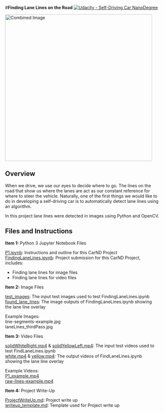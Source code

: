 #**Finding Lane Lines on the Road** 
[![Udacity - Self-Driving Car NanoDegree](https://s3.amazonaws.com/udacity-sdc/github/shield-carnd.svg)](http://www.udacity.com/drive)

<img src="laneLines_thirdPass.jpg" width="480" alt="Combined Image" />

Overview
---

When we drive, we use our eyes to decide where to go.  The lines on the road that show us where the lanes are act as our constant reference for where to steer the vehicle.  Naturally, one of the first things we would like to do in developing a self-driving car is to automatically detect lane lines using an algorithm.  

In this project lane lines were detected in images using Python and OpenCV.  


Files and Instructions
---
**Item 1:** Python 3 Jupyter Notebook Files 

[P1.ipynb](https://github.com/cassiecarr/CarND-LaneLines-P1-1/blob/master/P1.ipynb): Instructions and outline for this CarND Project   
[FindingLaneLines.ipynb](https://github.com/cassiecarr/CarND-LaneLines-P1-1/blob/master/FindingLaneLines.ipynb): Project submission for this CarND Project, includes:  
* Finding lane lines for image files
* Finding lane lines for video files

**Item 2:** Image Files

[test_images](https://github.com/cassiecarr/CarND-LaneLines-P1-1/tree/master/test_images): The input test images used to test FindingLaneLines.ipynb  
[found_lane_lines](https://github.com/cassiecarr/CarND-LaneLines-P1-1/tree/master/test_images/found_lane_lines): The image outputs of FindingLaneLines.ipynb showing the lane line overlay  

Example Images:  
line-segments-example.jpg  
laneLines_thirdPass.jpg  

**Item 3:** Video Files  

[solidWhiteRight.mp4](https://github.com/cassiecarr/CarND-LaneLines-P1-1/blob/master/solidWhiteRight.mp4) & [solidYellowLeft.mp4](https://github.com/cassiecarr/CarND-LaneLines-P1-1/blob/master/solidYellowLeft.mp4): The input test videos used to test FindLaneLines.ipynb  
[white.mp4](https://github.com/cassiecarr/CarND-LaneLines-P1-1/blob/master/white.mp4) & [yellow.mp4](https://github.com/cassiecarr/CarND-LaneLines-P1-1/blob/master/yellow.mp4): The output videos of FindLaneLines.ipynb showing the lane line overlay  

Example Videos:  
[P1_example.mp4](https://github.com/cassiecarr/CarND-LaneLines-P1-1/blob/master/P1_example.mp4)   
[raw-lines-example.mp4](https://github.com/cassiecarr/CarND-LaneLines-P1-1/blob/master/raw-lines-example.mp4)   

**Item 4:** Project Write-Up

[ProjectWriteUp.md](https://github.com/cassiecarr/CarND-LaneLines-P1-1/blob/master/ProjectWriteUp.md): Project write up  
[writeup_template.md](https://github.com/cassiecarr/CarND-LaneLines-P1-1/blob/master/writeup_template.md): Template used for Project write up  

 
